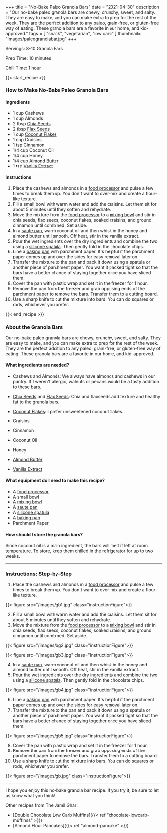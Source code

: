 +++
title = "No-Bake Paleo Granola Bars"
date = "2021-04-30"
description = "Our no-bake paleo granola bars are chewy, crunchy, sweet, and salty. They are easy to make, and you can make extra to prep for the rest of the week. They are the perfect addition to any paleo, grain-free, or gluten-free way of eating. These granola bars are a favorite in our home, and kid-approved."
tags = [
    "snack",
    "vegetarian",
    "low carb"
]
thumbnail= "images/paleogranolabar.jpg"
+++

Servings: 8-10 Granola Bars  <!--more-->

Prep Time: 10 minutes 

Chill Time: 1 hour 

{{< start_recipe >}}

### How to Make No-Bake Paleo Granola Bars 

#### Ingredients  

 * 1 cup Cashews 
 * 1 cup Almonds 
 * 2 tbsp [Chia Seeds](https://amzn.to/3lF0axu) 
 * 2 tbsp [Flax Seeds](https://amzn.to/3oqW0uY)
 * 1 cup [Coconut Flakes](https://amzn.to/3IneYdP) 
 * 1 cup Craisins
 * 1 tsp Cinnamon 
 * 1/4 cup Coconut Oil 
 * 1/4 cup Honey 
 * 1/4 cup [Almond Butter](https://amzn.to/3ljxdqJ) 
 * 1 tsp [Vanilla Extract](https://amzn.to/3xPaWpX) 

#### Instructions

1. Place the cashews and almonds in a [food processor](https://amzn.to/32jLA7Q) and pulse a few times to break them up. You don't want to over-mix and create a flour-like texture.
2. Fill a small bowl with warm water and add the craisins. Let them sit for about 5 minutes until they soften and rehydrate. 
3. Move the mixture from the [food processor](https://amzn.to/32jLA7Q) to a [mixing bowl](https://amzn.to/3CFijkm) and stir in chia seeds, flax seeds, coconut flakes, soaked craisins, and ground cinnamon until combined. Set aside. 
4. In a [saute pan](https://amzn.to/3nC6gjK), warm coconut oil and then whisk in the honey and almond butter until smooth. Off heat, stir in the vanilla extract. 
5. Pour the wet ingredients over the dry ingredients and combine the two using a [silicone spatula](https://amzn.to/3ctiG77). Then gently fold in the chocolate chips. 
6. Line a [baking pan](https://amzn.to/3FA9RVk) with parchment paper. It's helpful if the parchment paper comes up and over the sides for easy removal later on.
7. Transfer the mixture to the pan and pack it down using a spatula or another piece of parchment paper. You want it packed tight so that the bars have a better chance of staying together once you have sliced them. 
8. Cover the pan with plastic wrap and set it in the freezer for 1 hour.
9. Remove the pan from the freezer and grab opposing ends of the parchment paper to remove the bars. Transfer them to a cutting board.
10. Use a sharp knife to cut the mixture into bars. You can do squares or rods, whichever you prefer. 

{{< end_recipe >}}

### About the Granola Bars 

Our no-bake paleo granola bars are chewy, crunchy, sweet, and salty. They are easy to make, and you can make extra to prep for the rest of the week. They are the perfect addition to any paleo, grain-free, or gluten-free way of eating. These granola bars are a favorite in our home, and kid-approved.

#### What ingredients are needed?

* Cashews and Almonds: We always have almonds and cashews in our pantry. If I weren't allergic, walnuts or pecans would be a tasty addition to these bars.   

* [Chia Seeds](https://amzn.to/3lF0axu) and [Flax Seeds](https://amzn.to/3oqW0uY): Chia and flaxseeds add texture and healthy fat to the granola bars. 

* [Coconut Flakes](https://amzn.to/3IneYdP): I prefer unsweetened coconut flakes. 

* Craisins

* Cinnamon 

* Coconut Oil 

* Honey

* [Almond Butter](https://amzn.to/3ljxdqJ) 

* [Vanilla Extract](https://amzn.to/3xPaWpX) 

#### What equipment do I need to make this recipe?

* A [food processor](https://amzn.to/32jLA7Q) 
* A small bowl
* A [mixing bowl](https://amzn.to/3CFijkm)
* A [saute pan](https://amzn.to/3nC6gjK)
* A [silicone spatula](https://amzn.to/3ctiG77)
* A [baking pan](https://amzn.to/3FA9RVk)
* Parchment Paper 

#### How should I store the granola bars?

Since coconut oil is a main ingredient, the bars will melt if left at room temperature. To store, keep them chilled in the refrigerator for up to two weeks.

----

### Instructions: Step-by-Step 

1. Place the cashews and almonds in a [food processor](https://amzn.to/32jLA7Q) and pulse a few times to break them up. You don't want to over-mix and create a flour-like texture.

{{< figure src="/images/gb1.jpg" class="instructionFigure">}}

2. Fill a small bowl with warm water and add the craisins. Let them sit for about 5 minutes until they soften and rehydrate. 
3. Move the mixture from the [food processor](https://amzn.to/32jLA7Q) to a [mixing bowl](https://amzn.to/3CFijkm) and stir in chia seeds, flax seeds, coconut flakes, soaked craisins, and ground cinnamon until combined. Set aside. 

{{< figure src="/images/bg2.jpg" class="instructionFigure">}}

{{< figure src="/images/gb3.jpg" class="instructionFigure">}}

4. In a [saute pan](https://amzn.to/3nC6gjK), warm coconut oil and then whisk in the honey and almond butter until smooth. Off heat, stir in the vanilla extract. 
5. Pour the wet ingredients over the dry ingredients and combine the two using a [silicone spatula](https://amzn.to/3ctiG77). Then gently fold in the chocolate chips.

{{< figure src="/images/gb4.jpg" class="instructionFigure">}}

6. Line a [baking pan](https://amzn.to/3FA9RVk) with parchment paper. It's helpful if the parchment paper comes up and over the sides for easy removal later on.
7. Transfer the mixture to the pan and pack it down using a spatula or another piece of parchment paper. You want it packed tight so that the bars have a better chance of staying together once you have sliced them. 

{{< figure src="/images/gb5.jpg" class="instructionFigure">}}

8. Cover the pan with plastic wrap and set it in the freezer for 1 hour.
9. Remove the pan from the freezer and grab opposing ends of the parchment paper to remove the bars. Transfer them to a cutting board.
10. Use a sharp knife to cut the mixture into bars. You can do squares or rods, whichever you prefer. 

{{< figure src="/images/gb.jpg" class="instructionFigure">}}

---- 

I hope you enjoy this no-bake granola bar recipe. If you try it, be sure to let us know what you think!

Other recipes from The Jamil Ghar:

* [Double Chocolate Low Carb Muffins]({{< ref "chocolate-lowcarb-muffinss" >}})
* [Almond Flour Pancakes]({{< ref "almond-pancake" >}})
